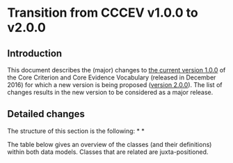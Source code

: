 # Transition from CCCEV v1.0.0 to v2.0.0

## Introduction

This document describes the (major) changes to [the current version 1.0.0](https://joinup.ec.europa.eu/solution/core-criterion-and-core-evidence-vocabulary/releases) of the Core Criterion and Core Evidence Vocabulary (released in December 2016) for which a new version is being proposed ([version 2.0.0](https://semiceu.github.io/CCCEV/releases/2.00/)). The list of changes results in the new version to be considered as a major release.

## Detailed changes

The structure of this section is the following:
* 
*	

The table below gives an overview of the classes (and their definitions) within both data models. Classes that are related are juxta-positioned.
